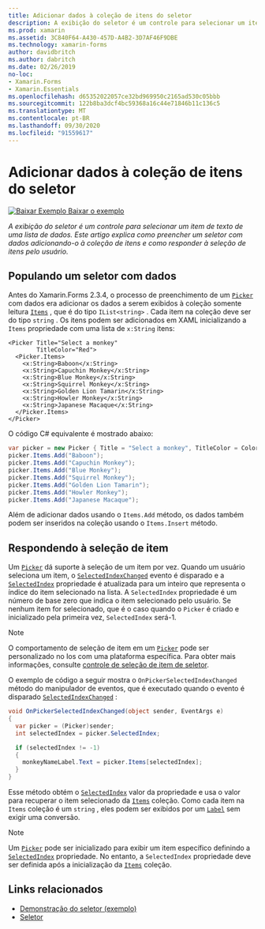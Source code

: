 ```yaml
---
title: Adicionar dados à coleção de itens do seletor
description: A exibição do seletor é um controle para selecionar um item de texto de uma lista de dados. Este artigo explica como preencher um seletor com dados adicionando-o à coleção de itens e como responder à seleção de itens pelo usuário.
ms.prod: xamarin
ms.assetid: 3C840F64-A430-457D-A4B2-3D7AF46F9DBE
ms.technology: xamarin-forms
author: davidbritch
ms.author: dabritch
ms.date: 02/26/2019
no-loc:
- Xamarin.Forms
- Xamarin.Essentials
ms.openlocfilehash: d65352022057ce32bd969950c2165ad530c05bbb
ms.sourcegitcommit: 122b8ba3dcf4bc59368a16c44e71846b11c136c5
ms.translationtype: MT
ms.contentlocale: pt-BR
ms.lasthandoff: 09/30/2020
ms.locfileid: "91559617"
---
```

# <a name="adding-data-to-a-pickers-items-collection"></a>Adicionar dados à coleção de itens do seletor

[![Baixar Exemplo](~/media/shared/download.png) Baixar o exemplo](https://docs.microsoft.com/samples/xamarin/xamarin-forms-samples/userinterface-pickerdemo)

_A exibição do seletor é um controle para selecionar um item de texto de uma lista de dados. Este artigo explica como preencher um seletor com dados adicionando-o à coleção de itens e como responder à seleção de itens pelo usuário._

## <a name="populating-a-picker-with-data"></a>Populando um seletor com dados

Antes do Xamarin.Forms 2.3.4, o processo de preenchimento de um [`Picker`](xref:Xamarin.Forms.Picker) com dados era adicionar os dados a serem exibidos à coleção somente leitura [`Items`](xref:Xamarin.Forms.Picker.Items) , que é do tipo `IList<string>` . Cada item na coleção deve ser do tipo `string` . Os itens podem ser adicionados em XAML inicializando a `Items` propriedade com uma lista de `x:String` itens:

```xaml
<Picker Title="Select a monkey"
        TitleColor="Red">
  <Picker.Items>
    <x:String>Baboon</x:String>
    <x:String>Capuchin Monkey</x:String>
    <x:String>Blue Monkey</x:String>
    <x:String>Squirrel Monkey</x:String>
    <x:String>Golden Lion Tamarin</x:String>
    <x:String>Howler Monkey</x:String>
    <x:String>Japanese Macaque</x:String>
  </Picker.Items>
</Picker>
```

O código C# equivalente é mostrado abaixo:

```csharp
var picker = new Picker { Title = "Select a monkey", TitleColor = Color.Red };
picker.Items.Add("Baboon");
picker.Items.Add("Capuchin Monkey");
picker.Items.Add("Blue Monkey");
picker.Items.Add("Squirrel Monkey");
picker.Items.Add("Golden Lion Tamarin");
picker.Items.Add("Howler Monkey");
picker.Items.Add("Japanese Macaque");
```

Além de adicionar dados usando o `Items.Add` método, os dados também podem ser inseridos na coleção usando o `Items.Insert` método.

## <a name="responding-to-item-selection"></a>Respondendo à seleção de item

Um [`Picker`](xref:Xamarin.Forms.Picker) dá suporte à seleção de um item por vez. Quando um usuário seleciona um item, o [`SelectedIndexChanged`](xref:Xamarin.Forms.Picker.SelectedIndexChanged) evento é disparado e a [`SelectedIndex`](xref:Xamarin.Forms.Picker.SelectedIndex) propriedade é atualizada para um inteiro que representa o índice do item selecionado na lista. A `SelectedIndex` propriedade é um número de base zero que indica o item selecionado pelo usuário. Se nenhum item for selecionado, que é o caso quando o `Picker` é criado e inicializado pela primeira vez, `SelectedIndex` será-1.

> [!NOTE]
> O comportamento de seleção de item em um [`Picker`](xref:Xamarin.Forms.Picker) pode ser personalizado no Ios com uma plataforma específica. Para obter mais informações, consulte [controle de seleção de item de seletor](~/xamarin-forms/platform/ios/picker-selection.md).

O exemplo de código a seguir mostra o `OnPickerSelectedIndexChanged` método do manipulador de eventos, que é executado quando o evento é disparado [`SelectedIndexChanged`](xref:Xamarin.Forms.Picker.SelectedIndexChanged) :

```csharp
void OnPickerSelectedIndexChanged(object sender, EventArgs e)
{
  var picker = (Picker)sender;
  int selectedIndex = picker.SelectedIndex;

  if (selectedIndex != -1)
  {
    monkeyNameLabel.Text = picker.Items[selectedIndex];
  }
}
```

Esse método obtém o [`SelectedIndex`](xref:Xamarin.Forms.Picker.SelectedIndex) valor da propriedade e usa o valor para recuperar o item selecionado da [`Items`](xref:Xamarin.Forms.Picker.Items) coleção. Como cada item na `Items` coleção é um `string` , eles podem ser exibidos por um [`Label`](xref:Xamarin.Forms.Label) sem exigir uma conversão.

> [!NOTE]
> Um [`Picker`](xref:Xamarin.Forms.Picker) pode ser inicializado para exibir um item específico definindo a [`SelectedIndex`](xref:Xamarin.Forms.Picker.SelectedIndex) propriedade. No entanto, a `SelectedIndex` propriedade deve ser definida após a inicialização da [`Items`](xref:Xamarin.Forms.Picker.Items) coleção.

## <a name="related-links"></a>Links relacionados

- [Demonstração do seletor (exemplo)](/samples/xamarin/xamarin-forms-samples/userinterface-pickerdemo)
- [Seletor](xref:Xamarin.Forms.Picker)